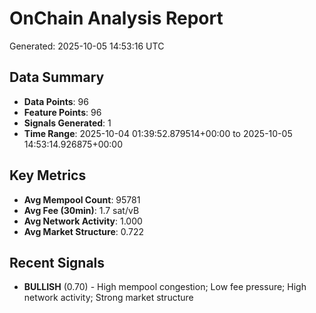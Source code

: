 # OnChain Analysis Report
Generated: 2025-10-05 14:53:16 UTC

## Data Summary
- **Data Points**: 96
- **Feature Points**: 96
- **Signals Generated**: 1
- **Time Range**: 2025-10-04 01:39:52.879514+00:00 to 2025-10-05 14:53:14.926875+00:00

## Key Metrics
- **Avg Mempool Count**: 95781
- **Avg Fee (30min)**: 1.7 sat/vB
- **Avg Network Activity**: 1.000
- **Avg Market Structure**: 0.722

## Recent Signals
- **BULLISH** (0.70) - High mempool congestion; Low fee pressure; High network activity; Strong market structure
